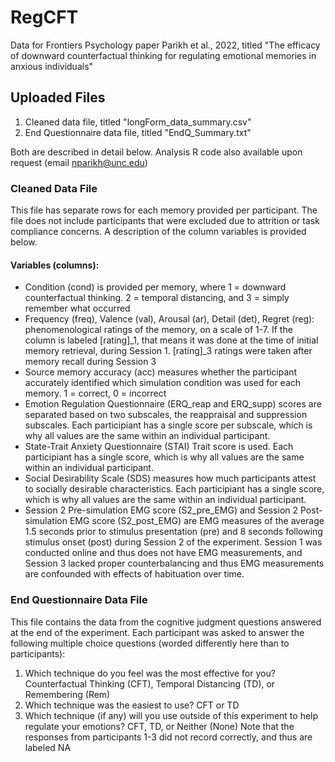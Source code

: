 # RegCFT
Data for Frontiers Psychology paper Parikh et al., 2022, titled "The efficacy of downward counterfactual thinking for regulating emotional memories in anxious individuals"

## Uploaded Files
1) Cleaned data file, titled "longForm_data_summary.csv"
2) End Questionnaire data file, titled "EndQ_Summary.txt"

Both are described in detail below. Analysis R code also available upon request (email <nparikh@unc.edu>)


### Cleaned Data File
This file has separate rows for each memory provided per participant. The file does not include participants that were excluded due to attrition or task compliance concerns. A description of the column variables is provided below.

#### Variables (columns):
  - Condition (cond) is provided per memory, where 1 = downward counterfactual thinking. 2 = temporal distancing, and 3 = simply remember what occurred
  - Frequency (freq), Valence (val), Arousal (ar), Detail (det), Regret (reg): phenomenological ratings of the memory, on a scale of 1-7. If the column is labeled [rating]_1, that means it was done at the time of initial memory retrieval, during Session 1. [rating]_3 ratings were taken after memory recall during Session 3
  - Source memory accuracy (acc) measures whether the participant accurately identified which simulation condition was used for each memory. 1 = correct, 0 = incorrect
  - Emotion Regulation Questionnaire (ERQ_reap and ERQ_supp) scores are separated based on two subscales, the reappraisal and suppression subscales. Each participiant has a single score per subscale, which is why all values are the same within an individual participant.
  - State-Trait Anxiety Questionnaire (STAI) Trait score is used. Each participiant has a single score, which is why all values are the same within an individual participant.
  - Social Desirability Scale (SDS) measures how much participants attest to socially desirable characteristics. Each participiant has a single score, which is why all values are the same within an individual participant.
  - Session 2 Pre-simulation EMG score (S2_pre_EMG) and Session 2 Post-simulation EMG score (S2_post_EMG) are EMG measures of the average 1.5 seconds prior to stimulus presentation (pre) and 8 seconds following stimulus onset (post) during Session 2 of the experiment. Session 1 was conducted online and thus does not have EMG measurements, and Session 3 lacked proper counterbalancing and thus EMG measurements are confounded with effects of habituation over time.


### End Questionnaire Data File
This file contains the data from the cognitive judgment questions answered at the end of the experiment. Each participant was asked to answer the following multiple choice questions (worded differently here than to participants):
1) Which technique do you feel was the most effective for you? Counterfactual Thinking (CFT), Temporal Distancing (TD), or Remembering (Rem)
2) Which technique was the easiest to use? CFT or TD
3) Which technique (if any) will you use outside of this experiment to help regulate your emotions? CFT, TD, or Neither (None)
Note that the responses from participants 1-3 did not record correctly, and thus are labeled NA
